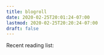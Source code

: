 ```yaml
---
title: blogroll
date: 2020-02-25T20:01:24-07:00
lastmod: 2020-02-25T20:20:24-07:00
draft: false
---
```


Recent reading list:

